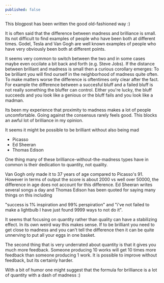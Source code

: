 ```yaml
---
published: false
---
```

This blogpost has been written the good old-fashioned way :)

It is often said that the difference between madness and brilliance is small. Its not difficult to find examples of people who have been both at different times. Godel, Tesla and Van Gogh are well known examples of people who have very obviously been both at different points.

It seems very common to switch between the two and in some cases maybe even occilate a bit back and forth (e.g. Steve Jobs). If the distance between brilliant and madness is small then a curious corollary emerges: To be brilliant you will find ourself in the neighborhood of madness quite often. To make matters worse the difference is oftentimes only clear after the fact. For example the difference between a succesful bluff and a failed bluff is not really something the bluffer can control. Either you're lucky, the bluff succeeds and you look like a genious or the bluff fails and you look like a madman.

Its been my experience that proximity to madness makes a lot of people uncomfortable. Going against the consensus rarely feels good. This blocks an awful lot of brilliance in my opinion.

It seems it might be possible to be brilliant without also being mad

- Picasso
- Ed Sheeran
- Thomas Edison

One thing many of these brilliance-without-the-madness types have in common is their dedication to quantity, not quality.

Van Gogh only made it to 37 years of age compared to Picasso's 91. However in terms of output the score is about 2000 vs well over 50000, the difference in age does not account for this difference. Ed Sheeran writes several songs a day and Thomas Edison has been quoted for saying many things on this including

"success is 1% inspiration and 99% perspiration" and "i've not failed to make a lightbulb I have just found 9999 ways to not do it".

It seems that focusing on quantity rather than quality can have a stabilizing effect. In its own weird way this makes sense. If to be brilliant you need to get close to madness and you can't tell the difference then it can be quite unnerving to put all your eggs in one basket.

The second thing that is very underrated about quantity is that it gives you much more feedback. Someone producing 10 works will get 10 times more feedback than someone producing 1 work. It is possible to improve without feedback, but its certainly harder.

With a bit of humor one might suggest that the formula for brilliance is a lot of quantity with a dash of madness :)
